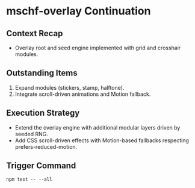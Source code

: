 # mschf-overlay Continuation

## Context Recap

- Overlay root and seed engine implemented with grid and crosshair modules.

## Outstanding Items

1. Expand modules (stickers, stamp, halftone).
2. Integrate scroll-driven animations and Motion fallback.

## Execution Strategy

- Extend the overlay engine with additional modular layers driven by seeded RNG.
- Add CSS scroll-driven effects with Motion-based fallbacks respecting
  prefers-reduced-motion.

## Trigger Command

`npm test -- --all`
